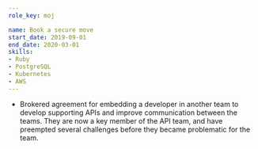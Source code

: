 ```yaml
---
role_key: moj

name: Book a secure move
start_date: 2019-09-01
end_date: 2020-03-01
skills:
- Ruby
- PostgreSQL
- Kubernetes
- AWS
---
```

- Brokered agreement for embedding a developer in another team to develop supporting APIs and improve communication between the teams. They are now a key member of the API team, and have preempted several challenges before they became problematic for the team.